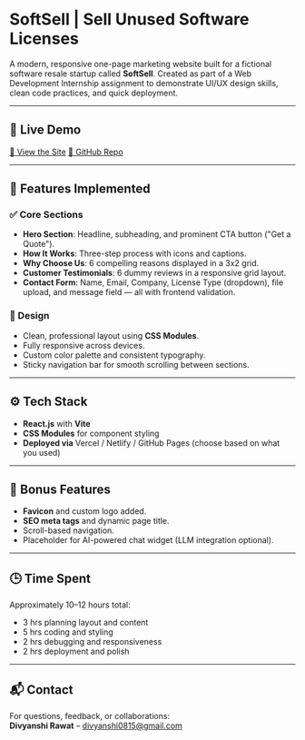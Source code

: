 # SoftSell | Sell Unused Software Licenses

A modern, responsive one-page marketing website built for a fictional software resale startup called **SoftSell**. Created as part of a Web Development Internship assignment to demonstrate UI/UX design skills, clean code practices, and quick deployment.

---

## 🚀 Live Demo

[🔗 View the Site](https://softsell-19o8.vercel.app/) 
[📂 GitHub Repo](https://github.com/your-username/softsell)

---

## 📌 Features Implemented

### ✅ Core Sections

- **Hero Section**: Headline, subheading, and prominent CTA button ("Get a Quote").
- **How It Works**: Three-step process with icons and captions.
- **Why Choose Us**: 6 compelling reasons displayed in a 3x2 grid.
- **Customer Testimonials**: 6 dummy reviews in a responsive grid layout.
- **Contact Form**: Name, Email, Company, License Type (dropdown), file upload, and message field — all with frontend validation.

### 🎨 Design

- Clean, professional layout using **CSS Modules**.
- Fully responsive across devices.
- Custom color palette and consistent typography.
- Sticky navigation bar for smooth scrolling between sections.

---

## ⚙️ Tech Stack

- **React.js** with **Vite**
- **CSS Modules** for component styling
- **Deployed via** Vercel / Netlify / GitHub Pages (choose based on what you used)

---

## 🧠 Bonus Features

- **Favicon** and custom logo added.
- **SEO meta tags** and dynamic page title.
- Scroll-based navigation.
- Placeholder for AI-powered chat widget (LLM integration optional).

---

## 🕒 Time Spent

Approximately 10–12 hours total:
- 3 hrs planning layout and content
- 5 hrs coding and styling
- 2 hrs debugging and responsiveness
- 2 hrs deployment and polish

---
## 📬 Contact

For questions, feedback, or collaborations:  
**Divyanshi Rawat** – divyanshi0815@gmail.com 



